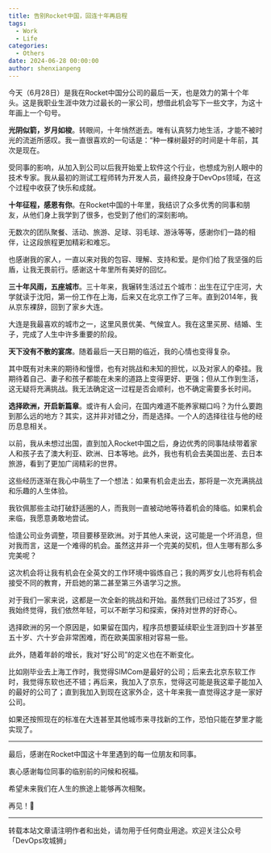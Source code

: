```yaml
---
title: 告别Rocket中国，回连十年再启程
tags:
  - Work
  - Life
categories:
  - Others
date: 2024-06-28 00:00:00
author: shenxianpeng
---
```


​今天（6月28日）是我在Rocket中国分公司的最后一天，也是效力的第十个年头。这是我职业生涯中效力过最长的一家公司，想借此机会写下一些文字，为这十年画上一个句号。

**光阴似箭，岁月如梭**。转眼间，十年悄然逝去。唯有认真努力地生活，才能不被时光的流逝所感叹。我一直很喜欢的一句话是：“种一棵树最好的时间是十年前，其次是现在。

受同事的影响，从加入到公司以后我开始爱上软件这个行业，也想成为别人眼中的技术专家。我从最初的测试工程师转为开发人员，最终投身于DevOps领域，在这个过程中收获了快乐和成就。

**十年征程，感恩有你**。在Rocket中国的十年里，我结识了众多优秀的同事和朋友，从他们身上我学到了很多，也受到了他们的深刻影响。

无数次的团队聚餐、活动、旅游、足球、羽毛球、游泳等等，感谢你们一路的相伴，让这段旅程更加精彩和难忘。

也感谢我的家人，一直以来对我的包容、理解、支持和爱。是你们给了我坚强的后盾，让我无畏前行。感谢这十年里所有美好的回忆。

**三十年风雨，五座城市**。三十年来，我辗转生活过五个城市：出生在辽宁庄河，大学就读于沈阳，第一份工作在上海，后来又在北京工作了三年。直到2014年，我从京东裸辞，回到了家乡大连。

大连是我最喜欢的城市之一，这里风景优美、气候宜人。我在这里买房、结婚、生子，完成了人生中许多重要的阶段。

**天下没有不散的宴席**。随着最后一天日期的临近，我的心情也变得复杂。

其中既有对未来的期待和憧憬，也有对挑战和未知的担忧，以及对家人的牵挂。我期待着自己、妻子和孩子都能在未来的道路上变得更好、更强；但从工作到生活，这无疑将充满挑战。我无法确定这一过程是否会顺利，也不确定需要多长时间。

**选择欧洲，开启新篇章**。或许有人会问，在国内难道不能养家糊口吗？为什么要跑到那么远的地方？其实，这并非对错之分，而是选择。一个人的选择往往与他的经历息息相关。

以前，我从未想过出国，直到加入Rocket中国之后，身边优秀的同事陆续带着家人和孩子去了澳大利亚、欧洲、日本等地。此外，我也有机会去美国出差、去日本旅游，看到了更加广阔精彩的世界。

这些经历逐渐在我心中萌生了一个想法：如果有机会走出去，那将是一次充满挑战和乐趣的人生体验。

我钦佩那些主动打破舒适圈的人，而我则一直被动地等待着机会的降临。如果机会来临，我愿意勇敢地尝试。

恰逢公司业务调整，项目要移至欧洲。对于其他人来说，这可能是一个坏消息，但对我而言，这是一个难得的机会。虽然这并非一个完美的契机，但人生哪有那么多完美呢？

这次机会将让我有机会在全英文的工作环境中锻炼自己；我的两岁女儿也将有机会接受不同的教育，开启她的第二甚至第三外语学习之旅。

对于我们一家来说，这都是一次全新的挑战和开始。虽然我们已经过了35岁，但我始终觉得，我们依然年轻，可以不断学习和探索，保持对世界的好奇心。

选择欧洲的另一个原因是，如果留在国内，程序员想要延续职业生涯到四十岁甚至五十岁、六十岁会非常困难，而在欧美国家相对容易一些。

此外，随着年龄的增长，我对“好公司”的定义也在不断变化。

比如刚毕业去上海工作时，我觉得SIMCom是最好的公司；后来去北京东软工作时，我觉得东软也还不错；再后来，我加入了京东，觉得这可能是我这辈子能加入的最好的公司了；直到我加入到现在这家外企，这十年来我一直觉得这才是一家好公司。

如果还按照现在的标准在大连甚至其他城市来寻找新的工作，恐怕只能在梦里才能实现了。

---

最后，感谢在Rocket中国这十年里遇到的每一位朋友和同事。

衷心感谢每位同事的临别前的问候和祝福。

希望未来我们在人生的旅途上能够再次相聚。

再见！👋

---

转载本站文章请注明作者和出处，请勿用于任何商业用途。欢迎关注公众号「DevOps攻城狮」